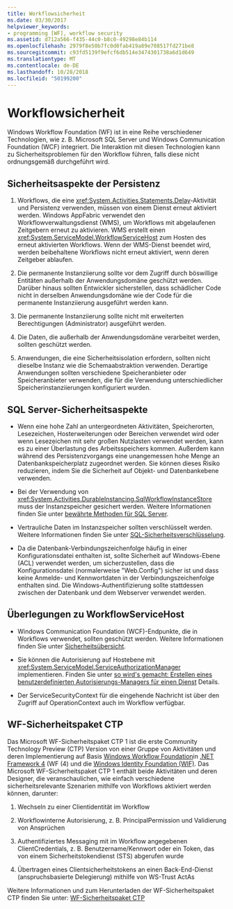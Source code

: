 ```yaml
---
title: Workflowsicherheit
ms.date: 03/30/2017
helpviewer_keywords:
- programming [WF], workflow security
ms.assetid: d712a566-f435-44c0-b8c0-49298e84b114
ms.openlocfilehash: 2979f8e50b7fc0d0fab419a89e708517fd271be8
ms.sourcegitcommit: c93fd5139f9efcf6db514e3474301738a6d1d649
ms.translationtype: MT
ms.contentlocale: de-DE
ms.lasthandoff: 10/28/2018
ms.locfileid: "50199200"
---
```

# <a name="workflow-security"></a>Workflowsicherheit
Windows Workflow Foundation (WF) ist in eine Reihe verschiedener Technologien, wie z. B. Microsoft SQL Server und Windows Communication Foundation (WCF) integriert. Die Interaktion mit diesen Technologien kann zu Sicherheitsproblemen für den Workflow führen, falls diese nicht ordnungsgemäß durchgeführt wird.

## <a name="persistence-security-concerns"></a>Sicherheitsaspekte der Persistenz

1.  Workflows, die eine <xref:System.Activities.Statements.Delay>-Aktivität und Persistenz verwenden, müssen von einem Dienst erneut aktiviert werden. Windows AppFabric verwendet den Workflowverwaltungsdienst (WMS), um Workflows mit abgelaufenen Zeitgebern erneut zu aktivieren. WMS erstellt einen <xref:System.ServiceModel.WorkflowServiceHost> zum Hosten des erneut aktivierten Workflows. Wenn der WMS-Dienst beendet wird, werden beibehaltene Workflows nicht erneut aktiviert, wenn deren Zeitgeber ablaufen.

2.  Die permanente Instanziierung sollte vor dem Zugriff durch böswillige Entitäten außerhalb der Anwendungsdomäne geschützt werden. Darüber hinaus sollten Entwickler sicherstellen, dass schädlicher Code nicht in derselben Anwendungsdomäne wie der Code für die permanente Instanziierung ausgeführt werden kann.

3.  Die permanente Instanziierung sollte nicht mit erweiterten Berechtigungen (Administrator) ausgeführt werden.

4.  Die Daten, die außerhalb der Anwendungsdomäne verarbeitet werden, sollten geschützt werden.

5.  Anwendungen, die eine Sicherheitsisolation erfordern, sollten nicht dieselbe Instanz wie die Schemaabstraktion verwenden. Derartige Anwendungen sollten verschiedene Speicheranbieter oder Speicheranbieter verwenden, die für die Verwendung unterschiedlicher Speicherinstanziierungen konfiguriert wurden.

## <a name="sql-server-security-concerns"></a>SQL Server-Sicherheitsaspekte

-   Wenn eine hohe Zahl an untergeordneten Aktivitäten, Speicherorten, Lesezeichen, Hosterweiterungen oder Bereichen verwendet wird oder wenn Lesezeichen mit sehr großen Nutzlasten verwendet werden, kann es zu einer Überlastung des Arbeitsspeichers kommen. Außerdem kann während des Persistenzvorgangs eine unangemessen hohe Menge an Datenbankspeicherplatz zugeordnet werden. Sie können dieses Risiko reduzieren, indem Sie die Sicherheit auf Objekt- und Datenbankebene verwenden.

-   Bei der Verwendung von <xref:System.Activities.DurableInstancing.SqlWorkflowInstanceStore> muss der Instanzspeicher gesichert werden. Weitere Informationen finden Sie unter [bewährte Methoden für SQL Server](https://go.microsoft.com/fwlink/?LinkId=164972).

-   Vertrauliche Daten im Instanzspeicher sollten verschlüsselt werden. Weitere Informationen finden Sie unter [SQL-Sicherheitsverschlüsselung](https://go.microsoft.com/fwlink/?LinkId=164976).

-   Da die Datenbank-Verbindungszeichenfolge häufig in einer Konfigurationsdatei enthalten ist, sollte Sicherheit auf Windows-Ebene (ACL) verwendet werden, um sicherzustellen, dass die Konfigurationsdatei (normalerweise "Web.Config") sicher ist und dass keine Anmelde- und Kennwortdaten in der Verbindungszeichenfolge enthalten sind. Die Windows-Authentifizierung sollte stattdessen zwischen der Datenbank und dem Webserver verwendet werden.

## <a name="considerations-for-workflowservicehost"></a>Überlegungen zu WorkflowServiceHost

-   Windows Communication Foundation (WCF)-Endpunkte, die in Workflows verwendet, sollten geschützt werden. Weitere Informationen finden Sie unter [Sicherheitsübersicht](https://go.microsoft.com/fwlink/?LinkID=164975).

-   Sie können die Autorisierung auf Hostebene mit <xref:System.ServiceModel.ServiceAuthorizationManager> implementieren. Finden Sie unter [so wird's gemacht: Erstellen eines benutzerdefinierten Autorisierungs-Managers für einen Dienst](https://go.microsoft.com/fwlink/?LinkId=192228) Details.

-   Der ServiceSecurityContext für die eingehende Nachricht ist über den Zugriff auf OperationContext auch im Workflow verfügbar.

## <a name="wf-security-pack-ctp"></a>WF-Sicherheitspaket CTP
 Das Microsoft WF-Sicherheitspaket CTP 1 ist die erste Community Technology Preview (CTP) Version von einer Gruppe von Aktivitäten und deren Implementierung auf Basis [Windows Workflow Foundation](https://msdn.microsoft.com/netframework/aa663328.aspx)in [.NET Framework 4](https://msdn.microsoft.com/netframework/default.aspx) (WF (4) und die [Windows Identity Foundation (WIF)](https://msdn.microsoft.com/security/aa570351.aspx).  Das Microsoft WF-Sicherheitspaket CTP 1 enthält beide Aktivitäten und deren Designer, die veranschaulichen, wie einfach verschiedene sicherheitsrelevante Szenarien mithilfe von Workflows aktiviert werden können, darunter:

1.  Wechseln zu einer Clientidentität im Workflow

2.  Workflowinterne Autorisierung, z. B. PrincipalPermission und Validierung von Ansprüchen

3.  Authentifiziertes Messaging mit im Workflow angegebenen ClientCredentials, z. B. Benutzername/Kennwort oder ein Token, das von einem Sicherheitstokendienst (STS) abgerufen wurde

4.  Übertragen eines Clientsicherheitstokens an einen Back-End-Dienst (anspruchsbasierte Delegierung) mithilfe von WS-Trust ActAs

Weitere Informationen und zum Herunterladen der WF-Sicherheitspaket CTP finden Sie unter: [WF-Sicherheitspaket CTP](https://wf.codeplex.com/releases/view/48114)